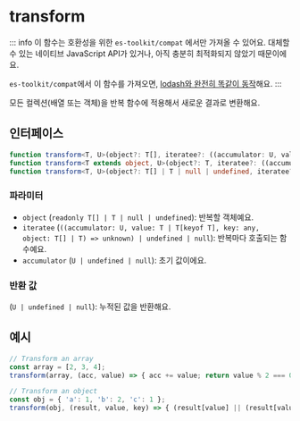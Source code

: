 # transform

::: info
이 함수는 호환성을 위한 `es-toolkit/compat` 에서만 가져올 수 있어요. 대체할 수 있는 네이티브 JavaScript API가 있거나, 아직 충분히 최적화되지 않았기 때문이에요.

`es-toolkit/compat`에서 이 함수를 가져오면, [lodash와 완전히 똑같이 동작](../../../compatibility.md)해요.
:::

모든 컬렉션(배열 또는 객체)을 반복 함수에 적용해서 새로운 결과로 변환해요.

## 인터페이스

```typescript
function transform<T, U>(object?: T[], iteratee?: ((accumulator: U, value: T, index: number, object: T[]) => unknown) | undefined | null, accumulator?: U | undefined | null): U | undefined | null;
function transform<T extends object, U>(object?: T, iteratee?: ((accumulator: U, value: T[keyof T], key: keyof T, object: T) => unknown) | undefined | null, accumulator?: U | undefined | null): U | undefined | null;
function transform<T, U>(object?: T[] | T | null | undefined, iteratee?: ((accumulator: U, value: T | T[keyof T], key: any, object: T[] | T) => unknown) | undefined | null, accumulator?: U | undefined | null): U | undefined | null;
```

### 파라미터

- `object` (`readonly T[] | T | null | undefined`): 반복할 객체예요.
- `iteratee` (`((accumulator: U, value: T | T[keyof T], key: any, object: T[] | T) => unknown) | undefined | null`): 반복마다 호출되는 함수예요.
- `accumulator` (`U | undefined | null`): 초기 값이에요.

### 반환 값

(`U | undefined | null`): 누적된 값을 반환해요.

## 예시

```typescript
// Transform an array
const array = [2, 3, 4];
transform(array, (acc, value) => { acc += value; return value % 2 === 0; }, 0) // => 5

// Transform an object
const obj = { 'a': 1, 'b': 2, 'c': 1 };
transform(obj, (result, value, key) => { (result[value] || (result[value] = [])).push(key) }, {}) // => { '1': ['a', 'c'], '2': ['b'] }
```